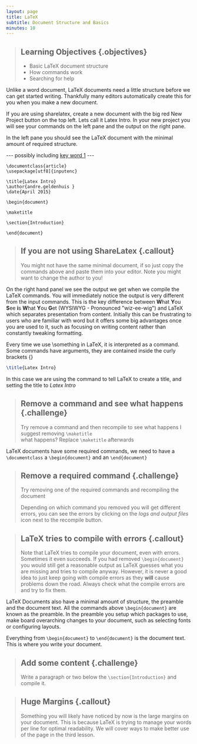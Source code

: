 ```yaml
---
layout: page
title: LaTeX
subtitle: Document Structure and Basics
minutes: 10
---
```

> ## Learning Objectives {.objectives}
>
> * Basic LaTeX document structure
> * How commands work
> * Searching for help

Unlike a word document, LaTeX documents need a little structure before
we can get started writing.  Thankfully many editors automatically create 
this for you when you make a new document.

If you are using sharelatex, create a new document with the big red 
New Project button on the top left.  Lets call it Latex Intro.
In your new project you will see your commands on the left pane and the 
output on the right pane.

In the left pane you should see the LaTeX document with the minimal amount
of required structure.



--- possibly including [key word 1](reference.html#key-word-1) ---



~~~ {.latex}
\documentclass{article}
\usepackage[utf8]{inputenc}

\title{Latex Intro}
\author{andre.geldenhuis }
\date{April 2015}

\begin{document}

\maketitle

\section{Introduction}

\end{document}
~~~

> ## If you are not using ShareLatex {.callout}
>
> You might not have the same minimal document, if so just copy the commands
> above and paste them into your editor.  Note you might want to change
> the author to you!

On the right hand panel we see the output we get when we compile the LaTeX
commands.  You will immediately notice the output is very different from the
input commands.  This is the key difference between **W**hat **Y**ou 
**S**ee **i**s **W**hat **Y**ou **G**et  (WYSIWYG - Pronounced "wiz-ee-wig")
and LaTeX which separates presentation from content.  Initially this can 
be frustrating to users who are familiar with word but it offers some big
advantages once you are used to it, such as focusing on writing content rather
than constantly tweaking formatting.

Every time we use \something in LaTeX, it is interpreted as a command. 
Some commands have arguments, they are contained inside the curly brackets {}
```latex
\title{Latex Intro}
```  
In this case we are using the command to tell LaTeX to create a title, 
and setting the title to *Latex Intro*

> ## Remove a command and see what happens {.challenge}
>
> Try remove a command and then recompile to see what happens
> I suggest removing `\maketitle`  
> what happens?  Replace `\maketitle` afterwards

LaTeX documents have some required commands, we need to have a 
`\documentclass` a `\begin{document}` and an `\end{document}`

> ## Remove a required command {.challenge}
>
> Try removing one of the required commands and recompiling the document
> 
> Depending on which command you removed you will get different errors,
> you can see the errors by clicking on the *logs and output files* icon
> next to the recompile button.

> ## LaTeX tries to compile with errors {.callout}
>
> Note that LaTeX tries to compile your document, even with errors.  Sometimes
> it even succeeds.  If you had removed `\begin{document}` you would still
> get a reasonable output as LaTeX guesses what you are missing and tries
> to compile anyway.  However, it is never a good idea to just keep going
> with compile errors as they **will** cause problems down the road.
> Always check what the compile errors are and try to fix them.

LaTeX Documents also have a minimal amount of structure, the preamble and the
document text.  All the commands above `\begin{document}` are known as the preamble. In 
the preamble you setup which packages to use, make board overarching
changes to your document, such as selecting fonts or configuring layouts.   

Everything from `\begin{document}` to `\end{document}` is 
the document text.  This is where you write your document.

> ## Add some content {.challenge}
>
> Write a paragraph or two below the `\section{Introduction}` and compile
> it.

> ## Huge Margins {.callout}
>
> Something you will likely have noticed by now is the large margins on your
> document.  This is because LaTeX is trying to manage your words per line
> for optimal readability.  We will cover ways to make better use of the
> page in the third lesson.




